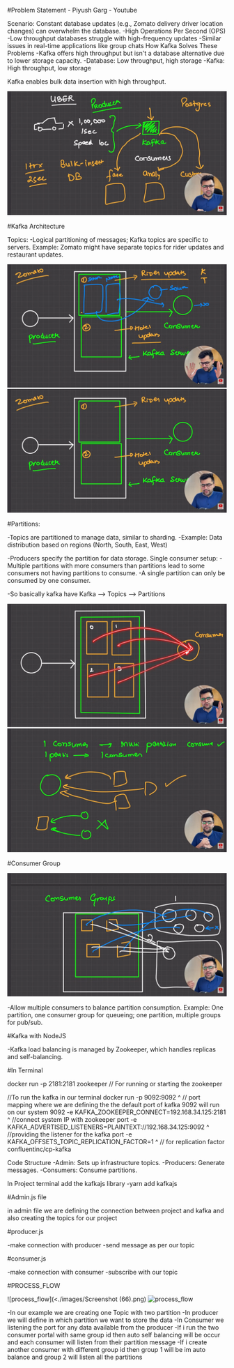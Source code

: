 #Problem Statement - Piyush Garg - Youtube

Scenario: Constant database updates (e.g., Zomato delivery driver location changes) can overwhelm the database.
-High Operations Per Second (OPS)
-Low throughput databases struggle with high-frequency updates
-Similar issues in real-time applications like group chats
How Kafka Solves These Problems
-Kafka offers high throughput but isn't a database alternative due to lower storage capacity.
-Database: Low throughput, high storage
-Kafka: High throughput, low storage

Kafka enables bulk data insertion with high throughput.

![Kafka working](<./images/Screenshot (59).png>)

#Kafka Architecture

Topics:
-Logical partitioning of messages; Kafka topics are specific to servers.
Example: Zomato might have separate topics for rider updates and restaurant updates.

![kafka](<./images/Screenshot (61).png>) ![kafka](<./images/Screenshot (60).png>)

#Partitions:

-Topics are partitioned to manage data, similar to sharding.
-Example: Data distribution based on regions (North, South, East, West)

-Producers specify the partition for data storage.
Single consumer setup:
-Multiple partitions with more consumers than partitions lead to some consumers not having partitions to consume.
-A single partition can only be consumed by one consumer.

-So basically kafka have
Kafka --> Topics --> Partitions

![Main Architect](<./images/Screenshot (62).png>)
![consumer-architect](<./images/Screenshot (64).png>)

#Consumer Group

![consumer_group](<./images/Screenshot (65).png>)

-Allow multiple consumers to balance partition consumption.
Example: One partition, one consumer group for queueing; one partition, multiple groups for pub/sub.

#Kafka with NodeJS

-Kafka load balancing is managed by Zookeeper, which handles replicas and self-balancing.

#In Terminal

docker run -p 2181:2181 zookeeper // For running or starting the zookeeper

//To run the kafka in our terminal
docker run -p 9092:9092 ^ // port mapping where we are defining the the default port of kafka 9092 will run on our system 9092
-e KAFKA_ZOOKEEPER_CONNECT=192.168.34.125:2181 ^ //connect system IP with zookeeper port
-e KAFKA_ADVERTISED_LISTENERS=PLAINTEXT://192.168.34.125:9092 ^ //providing the listener for the kafka port
-e KAFKA_OFFSETS_TOPIC_REPLICATION_FACTOR=1 ^ // for replication factor
confluentinc/cp-kafka

Code Structure
-Admin: Sets up infrastructure topics.
-Producers: Generate messages.
-Consumers: Consume partitions.

In Project terminal add the kafkajs library
-yarn add kafkajs

#Admin.js file

in admin file we are defining the connection between project and kafka and also creating the topics for our project

#producer.js

-make connection with producer
-send message as per our topic

#consumer.js

-make connection with consumer
-subscribe with our topic

#PROCESS_FLOW

![process_flow](<./images/Screenshot (66).png) ![process_flow](<./images/Screenshot (67).png>)

-In our example we are creating one Topic with two partition
-In producer we will define in which partition we want to store the data
-In Consumer we listening the port for any data available from the producer
-If i run the two consumer portal with same group id then auto self balancing will be occur and each consumer will listen from their partition message
-If i create another consumer with different group id then group 1 will be im auto balance and group 2 will listen all the partitions

